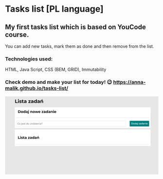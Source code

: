 # Tasks list [PL language]

## My first tasks list which is based on YouCode course.
You can add new tasks, mark them as done and then remove from the list.

### Technologies used:
HTML,
Java Script,
CSS (BEM, GRID), 
Immutability

### Check demo and make your list for today! :wink: https://anna-malik.github.io/tasks-list/

![tasks-list](images/task-list.gif)
